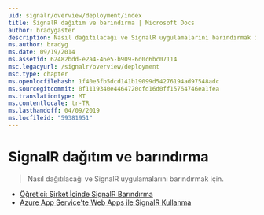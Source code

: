 ```yaml
---
uid: signalr/overview/deployment/index
title: SignalR dağıtım ve barındırma | Microsoft Docs
author: bradygaster
description: Nasıl dağıtılacağı ve SignalR uygulamalarını barındırmak için.
ms.author: bradyg
ms.date: 09/19/2014
ms.assetid: 62482bdd-e2a4-46e5-b909-6d0c6bc07114
msc.legacyurl: /signalr/overview/deployment
msc.type: chapter
ms.openlocfilehash: 1f40e5fb5dcd141b19099d54276194ad97548adc
ms.sourcegitcommit: 0f1119340e4464720cfd16d0ff15764746ea1fea
ms.translationtype: MT
ms.contentlocale: tr-TR
ms.lasthandoff: 04/09/2019
ms.locfileid: "59381951"
---
```

# <a name="signalr-deployment-and-hosting"></a>SignalR dağıtım ve barındırma

> Nasıl dağıtılacağı ve SignalR uygulamalarını barındırmak için.


- [Öğretici: Şirket İçinde SignalR Barındırma](tutorial-signalr-self-host.md)
- [Azure App Service'te Web Apps ile SignalR Kullanma](using-signalr-with-azure-web-sites.md)
